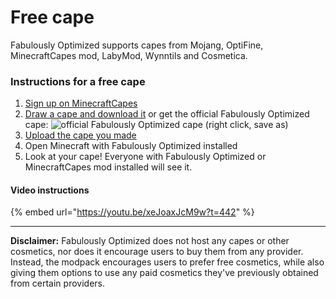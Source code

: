 # Free cape

Fabulously Optimized supports capes from Mojang, OptiFine, MinecraftCapes mod, LabyMod, Wynntils and Cosmetica.

### Instructions for a free cape

1. [Sign up on MinecraftCapes](https://minecraftcapes.net/account/register)
2. [Draw a cape and download it](https://minecraftcapes.net/gallery/cape-editor) or get the official Fabulously Optimized cape: ![official Fabulously Optimized cape](https://github.com/Fabulously-Optimized/fabulously-optimized/raw/main/cape.png) (right click, save as)
3. [Upload the cape you made](https://minecraftcapes.net/upload-cape)
4. Open Minecraft with Fabulously Optimized installed
5. Look at your cape! Everyone with Fabulously Optimized or MinecraftCapes mod installed will see it.

#### Video instructions

{% embed url="https://youtu.be/xeJoaxJcM9w?t=442" %}

---

**Disclaimer:** Fabulously Optimized does not host any capes or other cosmetics, nor does it encourage users to buy them from any provider. Instead, the modpack encourages users to prefer free cosmetics, while also giving them options to use any paid cosmetics they've previously obtained from certain providers.
